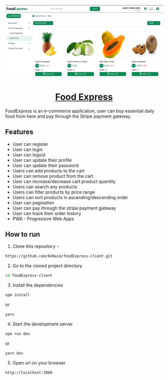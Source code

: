 <!-- PROJECT COVER IMAGE -->
<div align='center' title='Food Express'>
  <img src='https://raw.githubusercontent.com/0xNaim/foodExpress-client/main/public/food-express.jpg' />
  <h1 align='center'><a href='https://foodexpress-0x.vercel.app/' target='_blank'>Food Express</a></h1>
</div>

<!-- PROJECT DESCRIPTIONS -->
<p>
  FoodExpress is an e-commerce application, user can buy essential daily food from here and pay through the Stripe payment gateway.
</p>

<!-- FEATURES -->
## Features
  * User can register
  * User can login
  * User can logout
  * User can update their profile
  * User can update their password
  * Users can add products to the cart
  * User can remove product from the cart
  * User can increase/decrease cart product quantity
  * Users can search any products
  * Users can filter products by price range
  * Users can sort products in ascending/descending order
  * User can pagination
  * User can pay through the stripe payment gateway
  * User can track their order history
  * PWA - Progressive Web Apps

<!-- HOW TO RUN -->
## How to run

1. Clone this repository -
```sh
https://github.com/0xNaim/foodExpress-client.git
```

2. Go to the cloned project directory
```sh
cd foodExpress-client
```

3. Install the dependencies
```sh
npm install
```
or
```sh
yarn
```

4. Start the development server
```sh
npm run dev
```
or
```sh
yarn dev
```

5. Open url on your browser
```sh
http://localhost:3000
```
